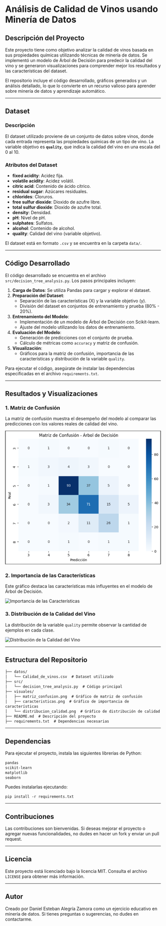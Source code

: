 # Análisis de Calidad de Vinos usando Minería de Datos

## Descripción del Proyecto
Este proyecto tiene como objetivo analizar la calidad de vinos basada en sus propiedades químicas utilizando técnicas de minería de datos. Se implementó un modelo de Árbol de Decisión para predecir la calidad del vino y se generaron visualizaciones para comprender mejor los resultados y las características del dataset.

El repositorio incluye el código desarrollado, gráficos generados y un análisis detallado, lo que lo convierte en un recurso valioso para aprender sobre minería de datos y aprendizaje automático.

---

## Dataset
### Descripción
El dataset utilizado proviene de un conjunto de datos sobre vinos, donde cada entrada representa las propiedades químicas de un tipo de vino. La variable objetivo es **`quality`**, que indica la calidad del vino en una escala del 0 al 10.

### Atributos del Dataset
- **fixed acidity**: Acidez fija.
- **volatile acidity**: Acidez volátil.
- **citric acid**: Contenido de ácido cítrico.
- **residual sugar**: Azúcares residuales.
- **chlorides**: Cloruros.
- **free sulfur dioxide**: Dioxido de azufre libre.
- **total sulfur dioxide**: Dioxido de azufre total.
- **density**: Densidad.
- **pH**: Nivel de pH.
- **sulphates**: Sulfatos.
- **alcohol**: Contenido de alcohol.
- **quality**: Calidad del vino (variable objetivo).

El dataset está en formato `.csv` y se encuentra en la carpeta `data/`.

---

## Código Desarrollado
El código desarrollado se encuentra en el archivo `src/decision_tree_analysis.py`. Los pasos principales incluyen:

1. **Carga de Datos**: Se utiliza Pandas para cargar y explorar el dataset.
2. **Preparación del Dataset**:
   - Separación de las características (X) y la variable objetivo (y).
   - División del dataset en conjuntos de entrenamiento y prueba (80% - 20%).
3. **Entrenamiento del Modelo**:
   - Implementación de un modelo de Árbol de Decisión con Scikit-learn.
   - Ajuste del modelo utilizando los datos de entrenamiento.
4. **Evaluación del Modelo**:
   - Generación de predicciones con el conjunto de prueba.
   - Cálculo de métricas como `accuracy` y matriz de confusión.
5. **Visualización**:
   - Gráficos para la matriz de confusión, importancia de las características y distribución de la variable `quality`.

Para ejecutar el código, asegúrate de instalar las dependencias especificadas en el archivo `requirements.txt`.

---

## Resultados y Visualizaciones

### 1. **Matriz de Confusión**
La matriz de confusión muestra el desempeño del modelo al comparar las predicciones con los valores reales de calidad del vino.

![Matriz de Confusión](https://github.com/daniel-alegria-z/Calidad-de-Vinos/blob/main/visuales/matriz_confusion.png)

### 2. **Importancia de las Características**
Este gráfico destaca las características más influyentes en el modelo de Árbol de Decisión.

![Importancia de las Características](../visuales/caracteristicas.png)

### 3. **Distribución de la Calidad del Vino**
La distribución de la variable `quality` permite observar la cantidad de ejemplos en cada clase.

![Distribución de la Calidad del Vino](../visuales/distribucion_calidad.png)

---

## Estructura del Repositorio
```
├── datos/
│   └── Calidad_de_vinos.csv  # Dataset utilizado
├── src/
│   └── decision_tree_analysis.py  # Código principal
├── visuales/
│   ├── matriz_confusion.png  # Gráfico de matriz de confusión
│   ├── caracteristicas.png  # Gráfico de importancia de características
│   └── distribucion_calidad.png  # Gráfico de distribución de calidad
├── README.md  # Descripción del proyecto
├── requirements.txt  # Dependencias necesarias
```

---

## Dependencias
Para ejecutar el proyecto, instala las siguientes librerías de Python:

```
pandas
scikit-learn
matplotlib
seaborn
```
Puedes instalarlas ejecutando:
```
pip install -r requirements.txt
```

---

## Contribuciones
Las contribuciones son bienvenidas. Si deseas mejorar el proyecto o agregar nuevas funcionalidades, no dudes en hacer un fork y enviar un pull request.

---

## Licencia
Este proyecto está licenciado bajo la licencia MIT. Consulta el archivo `LICENSE` para obtener más información.

---

## Autor
Creado por Daniel Esteban Alegría Zamora como un ejercicio educativo en minería de datos. Si tienes preguntas o sugerencias, no dudes en contactarme.

